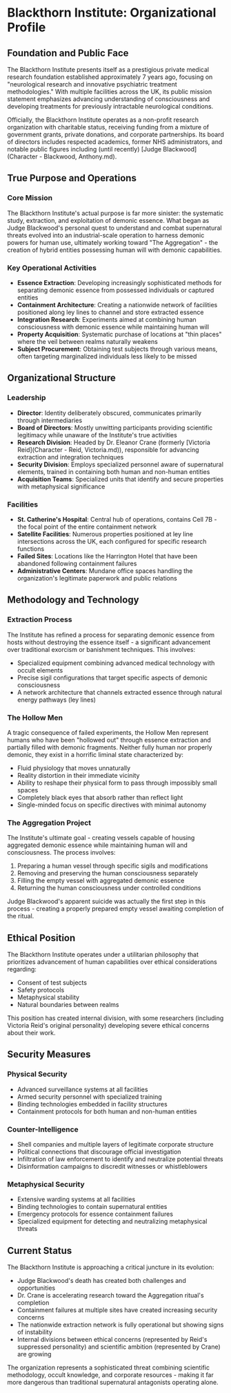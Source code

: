 # Blackthorn Institute: Organizational Profile

## Foundation and Public Face

The Blackthorn Institute presents itself as a prestigious private medical research foundation established approximately 7 years ago, focusing on "neurological research and innovative psychiatric treatment methodologies." With multiple facilities across the UK, its public mission statement emphasizes advancing understanding of consciousness and developing treatments for previously intractable neurological conditions.

Officially, the Blackthorn Institute operates as a non-profit research organization with charitable status, receiving funding from a mixture of government grants, private donations, and corporate partnerships. Its board of directors includes respected academics, former NHS administrators, and notable public figures including (until recently) [Judge Blackwood](Character - Blackwood, Anthony.md).

## True Purpose and Operations

### Core Mission

The Blackthorn Institute's actual purpose is far more sinister: the systematic study, extraction, and exploitation of demonic essence. What began as Judge Blackwood's personal quest to understand and combat supernatural threats evolved into an industrial-scale operation to harness demonic powers for human use, ultimately working toward "The Aggregation" - the creation of hybrid entities possessing human will with demonic capabilities.

### Key Operational Activities

- **Essence Extraction**: Developing increasingly sophisticated methods for separating demonic essence from possessed individuals or captured entities
- **Containment Architecture**: Creating a nationwide network of facilities positioned along ley lines to channel and store extracted essence
- **Integration Research**: Experiments aimed at combining human consciousness with demonic essence while maintaining human will
- **Property Acquisition**: Systematic purchase of locations at "thin places" where the veil between realms naturally weakens
- **Subject Procurement**: Obtaining test subjects through various means, often targeting marginalized individuals less likely to be missed

## Organizational Structure

### Leadership

- **Director**: Identity deliberately obscured, communicates primarily through intermediaries
- **Board of Directors**: Mostly unwitting participants providing scientific legitimacy while unaware of the Institute's true activities
- **Research Division**: Headed by Dr. Eleanor Crane (formerly [Victoria Reid](Character - Reid, Victoria.md)), responsible for advancing extraction and integration techniques
- **Security Division**: Employs specialized personnel aware of supernatural elements, trained in containing both human and non-human entities
- **Acquisition Teams**: Specialized units that identify and secure properties with metaphysical significance

### Facilities

- **St. Catherine's Hospital**: Central hub of operations, contains Cell 7B - the focal point of the entire containment network
- **Satellite Facilities**: Numerous properties positioned at ley line intersections across the UK, each configured for specific research functions
- **Failed Sites**: Locations like the Harrington Hotel that have been abandoned following containment failures
- **Administrative Centers**: Mundane office spaces handling the organization's legitimate paperwork and public relations

## Methodology and Technology

### Extraction Process

The Institute has refined a process for separating demonic essence from hosts without destroying the essence itself - a significant advancement over traditional exorcism or banishment techniques. This involves:

- Specialized equipment combining advanced medical technology with occult elements
- Precise sigil configurations that target specific aspects of demonic consciousness
- A network architecture that channels extracted essence through natural energy pathways (ley lines)

### The Hollow Men

A tragic consequence of failed experiments, the Hollow Men represent humans who have been "hollowed out" through essence extraction and partially filled with demonic fragments. Neither fully human nor properly demonic, they exist in a horrific liminal state characterized by:

- Fluid physiology that moves unnaturally
- Reality distortion in their immediate vicinity
- Ability to reshape their physical form to pass through impossibly small spaces
- Completely black eyes that absorb rather than reflect light
- Single-minded focus on specific directives with minimal autonomy

### The Aggregation Project

The Institute's ultimate goal - creating vessels capable of housing aggregated demonic essence while maintaining human will and consciousness. The process involves:

1. Preparing a human vessel through specific sigils and modifications
2. Removing and preserving the human consciousness separately
3. Filling the empty vessel with aggregated demonic essence
4. Returning the human consciousness under controlled conditions

Judge Blackwood's apparent suicide was actually the first step in this process - creating a properly prepared empty vessel awaiting completion of the ritual.

## Ethical Position

The Blackthorn Institute operates under a utilitarian philosophy that prioritizes advancement of human capabilities over ethical considerations regarding:

- Consent of test subjects
- Safety protocols
- Metaphysical stability
- Natural boundaries between realms

This position has created internal division, with some researchers (including Victoria Reid's original personality) developing severe ethical concerns about their work.

## Security Measures

### Physical Security

- Advanced surveillance systems at all facilities
- Armed security personnel with specialized training
- Binding technologies embedded in facility structures
- Containment protocols for both human and non-human entities

### Counter-Intelligence

- Shell companies and multiple layers of legitimate corporate structure
- Political connections that discourage official investigation
- Infiltration of law enforcement to identify and neutralize potential threats
- Disinformation campaigns to discredit witnesses or whistleblowers

### Metaphysical Security

- Extensive warding systems at all facilities
- Binding technologies to contain supernatural entities
- Emergency protocols for essence containment failures
- Specialized equipment for detecting and neutralizing metaphysical threats

## Current Status

The Blackthorn Institute is approaching a critical juncture in its evolution:

- Judge Blackwood's death has created both challenges and opportunities
- Dr. Crane is accelerating research toward the Aggregation ritual's completion
- Containment failures at multiple sites have created increasing security concerns
- The nationwide extraction network is fully operational but showing signs of instability
- Internal divisions between ethical concerns (represented by Reid's suppressed personality) and scientific ambition (represented by Crane) are growing

The organization represents a sophisticated threat combining scientific methodology, occult knowledge, and corporate resources - making it far more dangerous than traditional supernatural antagonists operating alone.
